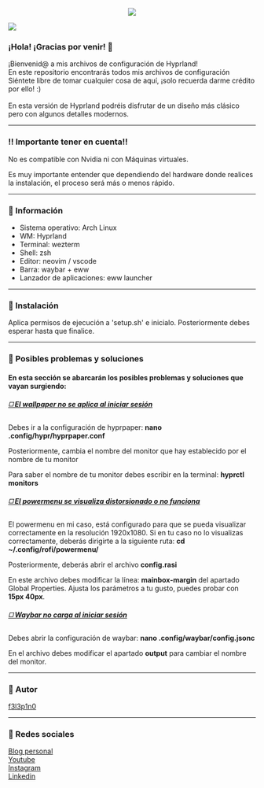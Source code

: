  <html>
  <body>
    <p align="center">
     <img src='https://i.postimg.cc/QVG9YXWr/coollogo-com-9206501.gif'>
   </p>
    <img src='https://i.postimg.cc/HsQv4mnw/portada.png'>
   <br/>
   <h3>¡Hola! ¡Gracias por venir! 🩷</h3>
   <p>
    ¡Bienvenid@ a mis archivos de configuración de Hyprland!<br>
    En este repositorio encontrarás todos mis archivos de configuración<br>
    Siéntete libre de tomar cualquier cosa de aquí, ¡solo recuerda darme crédito por ello! :)<br><br>
    En esta versión de Hyprland podréis disfrutar de un diseño más clásico pero con algunos detalles modernos.
   </p>
   <hr>
   <h3>‼️ Importante tener en cuenta!!</h3>
    <p>No es compatible con Nvidia ni con Máquinas virtuales.</p>
    <p>Es muy importante entender que dependiendo del hardware donde realices la instalación, el proceso será más o menos rápido.</p>
   <hr>
   <h3>🍧 Información</h3>
    <ul>
     <li>Sistema operativo: Arch Linux</li>
     <li>WM: Hyprland</li>
     <li>Terminal: wezterm</li>
     <li>Shell: zsh</li>
     <li>Editor: neovim / vscode</li>
     <li>Barra: waybar + eww</li>
     <li>Lanzador de aplicaciones: eww launcher</li>
    </ul>
   <hr>
   <h3>🔧 Instalación</h3>
   <p>Aplica permisos de ejecución a 'setup.sh' e inicialo. Posteriormente debes esperar hasta que finalice.</p>
   <!--<p>Te dejo por aquí un vídeo por si quieres realizar la instalación de una forma más guiada: ''</p>-->
   <hr>
   <h3>🔴 Posibles problemas y soluciones</h3>
  <h4>En esta sección se abarcarán los posibles problemas y soluciones que vayan surgiendo:</h4>
  <h5><ins>◻️ El wallpaper no se aplica al iniciar sesión</ins></h5>
  <p>Debes ir a la configuración de hyprpaper: <strong>nano .config/hypr/hyprpaper.conf</strong></p>
   <p>Posteriormente, cambia el nombre del monitor que hay establecido por el nombre de tu monitor</p>
   <p>Para saber el nombre de tu monitor debes escribir en la terminal: <strong>hyprctl monitors</strong></p>
   <h5><ins>◻️ El powermenu se visualiza distorsionado o no funciona</ins></h5>
  <p>El powermenu en mi caso, está configurado para que se pueda visualizar correctamente en la resolución 1920x1080. Si en tu caso no lo visualizas correctamente, deberás dirigirte a la siguiente ruta: <strong>cd ~/.config/rofi/powermenu/</strong></p>
   <p>Posteriormente, deberás abrir el archivo <strong>config.rasi</strong></p>
   <p>En este archivo debes modificar la línea: <strong>mainbox-margin</strong> del apartado Global Properties. Ajusta los parámetros a tu gusto, puedes probar con <strong>15px 40px</strong>.</p>
   <h5><ins>◻️ Waybar no carga al iniciar sesión</ins></h5>
   <p>Debes abrir la configuración de waybar: <strong>nano .config/waybar/config.jsonc</strong></p>
   <p>En el archivo debes modificar el apartado <strong>output</strong> para cambiar el nombre del monitor.</p>
   <hr>
   <h3>👤 Autor</h3>
   <p><a href="https://github.com/f3l3p1n0">f3l3p1n0</a></p>
   <hr>
   <h3>📱 Redes sociales</h3>
   <a href="https://f3l3p1n0.github.io">Blog personal</a><br>
   <a href="https://www.youtube.com/@f3l3p1n0">Youtube</a><br>
   <a href="https://www.instagram.com/f3l3p1n0/?igshid=Mzc1MmZhNjY%3D">Instagram</a><br>
   <a href="https://www.linkedin.com/in/marc-mañé-lobato/">Linkedin</a><br>
  </body>
  </html>

